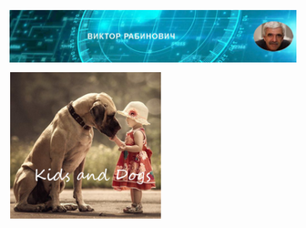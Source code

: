![Header Image](https://raw.githubusercontent.com/victenna/vrabinovich/main/Images/Header.png)

[![video projects](https://raw.githubusercontent.com/victenna/vrabinovich/main/Images/Dogs%20and%20kids.png)](https://youtu.be/KkCjh5AozvA)

